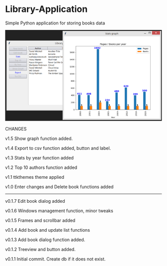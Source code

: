 # Library-Application
Simple Python application for storing books data

![image](https://github.com/pdjan/Library-Application/blob/master/Library1.6.png?raw=true)

CHANGES

v1.5
Show graph function added.

v1.4
Export to csv function added, button and label.

v1.3
Stats by year function added

v1.2
Top 10 authors function added

v1.1
ttkthemes theme applied

v1.0
Enter changes and Delete book functions added

--- --- --- ---

v0.1.7
Edit book dialog added

v0.1.6
Windows management function, minor tweaks

v0.1.5
Frames and scrollbar added

v0.1.4
Add book and update list functions

v0.1.3
Add book dialog function added. 

v0.1.2
Treeview and button added.

v0.1.1
Initial commit. Create db if it does not exist.

